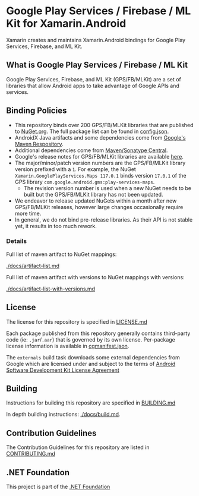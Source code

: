 # Google Play Services / Firebase / ML Kit for Xamarin.Android

Xamarin creates and maintains Xamarin.Android bindings for Google Play Services, Firebase, and ML Kit.

## What is Google Play Services / Firebase / ML Kit

Google Play Services, Firebase, and ML Kit (GPS/FB/MLKit) are a set of libraries that allow Android apps to take advantage of Google 
APIs and services.

## Binding Policies

- This repository binds over 200 GPS/FB/MLKit libraries that are published to [NuGet.org](https://nuget.org). The full package list can be found in [config.json](config.json).
- AndroidX Java artifacts and some dependencies come from [Google's Maven Respository](https://maven.google.com/web/index.html#).
- Additional dependencies come from [Maven/Sonatype Central](https://repo1.maven.org/maven2/).
- Google's release notes for GPS/FB/MLKit libraries are available [here](https://developers.google.com/android/guides/releases).
- The major/minor/patch version numbers are the GPS/FB/MLKit library version prefixed with a `1`. For example, the NuGet `Xamarin.GooglePlayServices.Maps 117.0.1` binds version `17.0.1` of the GPS library `com.google.android.gms:play-services-maps`.
  - The revision version number is used when a new NuGet needs to be built but the GPS/FB/MLKit library has not been updated.
- We endeavor to release updated NuGets within a month after new GPS/FB/MLKit releases, however large changes occasionally require 
  more time.
- In general, we do not bind pre-release libraries. As their API is not stable yet, it results in too much rework.

### Details

Full list of maven artifact to NuGet mappings:

[./docs/artifact-list.md](./docs/artifact-list.md)

Full list of maven artifact with versions to NuGet mappings with versions:

[./docs/artifact-list-with-versions.md](./docs/artifact-list-with-versions.md)

## License

The license for this repository is specified in 
[LICENSE.md](LICENSE.md)

Each package published from this repository generally contains third-party code (ie: `.jar`/`.aar`) that is governed by its own license.  Per-package license information is available in [cgmanifest.json](cgmanifest.json).

The `externals` build task downloads some external dependencies from Google which are licensed under and subject to the terms of 
[Android Software Development Kit License Agreement](http://developer.android.com/sdk/terms.html)

## Building

Instructions for building this repository are specified in [BUILDING.md](BUILDING.md)

In depth building instructions: [./docs/build.md](./docs/build.md).


## Contribution Guidelines

The Contribution Guidelines for this repository are listed in [CONTRIBUTING.md](.github/CONTRIBUTING.md)

## .NET Foundation

This project is part of the [.NET Foundation](http://www.dotnetfoundation.org/projects)
